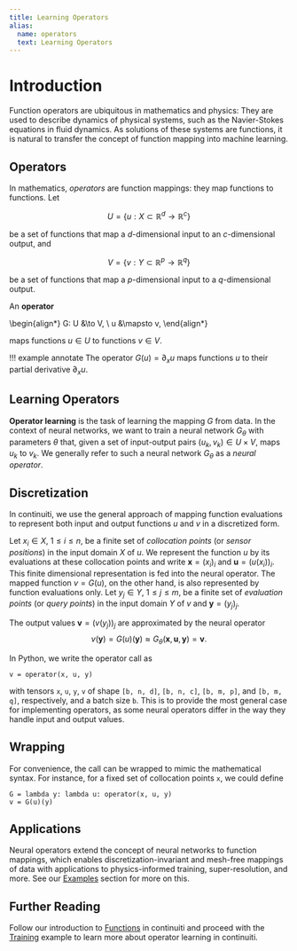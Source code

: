 ```yaml
---
title: Learning Operators
alias:
  name: operators
  text: Learning Operators
---
```


# Introduction

Function operators are ubiquitous in mathematics and physics: They are used to
describe dynamics of physical systems, such as the Navier-Stokes equations in
fluid dynamics. As solutions of these systems are functions, it is natural to
transfer the concept of function mapping into machine learning.

## Operators

In mathematics, _operators_ are function mappings: they map functions to
functions. Let

$$
U = \{ u: X \subset \mathbb{R}^d \to \mathbb{R}^c \}
$$

be a set of functions that map a $d$-dimensional input to an $c$-dimensional
output, and

$$
V = \{ v: Y \subset \mathbb{R}^p \to \mathbb{R}^q \}
$$

be a set of functions that map a $p$-dimensional input to a $q$-dimensional
output.


An **operator**

\begin{align*}
  G: U &\to V, \\
     u &\mapsto v,
\end{align*}

maps functions $u \in U$ to functions $v \in V$.

!!! example annotate
    The operator $G(u) = \partial_x u$ maps functions $u$ to their
    partial derivative $\partial_x u$.

## Learning Operators

**Operator learning** is the task of learning the mapping $G$ from data.
In the context of neural networks, we want to train a neural network $G_\theta$
with parameters $\theta$ that, given a set of input-output pairs
$(u_k, v_k) \in U \times V$, maps $u_k$ to $v_k$.
We generally refer to such a neural network $G_\theta$ as a *neural operator*.

## Discretization

In continuiti, we use the general approach of mapping function
evaluations to represent both input and output functions $u$ and $v$ in
a discretized form.

Let $x_i \in X,\ 1 \leq i \leq n,$ be a finite set of *collocation points*
(or *sensor positions*) in the input domain $X$ of $u$.
We represent the function $u$ by its evaluations at these collocation
points and write $\mathbf{x} = (x_i)_i$ and $\mathbf{u} = (u(x_i))_i$.
This finite dimensional representation is fed into the neural operator.
The mapped function $v = G(u)$, on the other hand, is also represented by
function evaluations only. Let $y_j \in Y,\ 1 \leq j \leq m,$ be a finite set of
*evaluation points* (or *query points*) in the input domain $Y$ of $v$ and
$\mathbf{y} = (y_j)_j$.

The output values $\mathbf{v} = (v(y_j))_j$ are approximated by the neural
operator
$$
v(\mathbf{y}) = G(u)(\mathbf{y})
\approx G_\theta(\mathbf{x}, \mathbf{u}, \mathbf{y}) = \mathbf{v}.
$$

In Python, we write the operator call as
```
v = operator(x, u, y)
```
with tensors `x`, `u`, `y`, `v` of shape `[b, n, d]`, `[b, n, c]`, `[b, m, p]`,
and `[b, m, q]`, respectively, and a batch size `b`.
This is to provide the most general case for implementing operators, as
some neural operators differ in the way they handle input and output values.

## Wrapping
For convenience, the call can be wrapped to mimic the mathematical syntax.
For instance, for a fixed set of collocation points `x`, we could define
```
G = lambda y: lambda u: operator(x, u, y)
v = G(u)(y)
```

## Applications
Neural operators extend the concept of neural networks to function mappings,
which enables discretization-invariant and mesh-free mappings of data with
applications to physics-informed training, super-resolution, and more.
See our <a href="../examples">Examples</a> section for more on this.

## Further Reading
Follow our introduction to <a href="../examples/functions">Functions</a> in continuiti
and proceed with the <a href="../examples/training">Training</a> example to learn
more about operator learning in continuiti.
